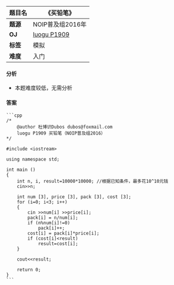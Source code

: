 |题目名|《买铅笔》|  
|---|---|  
|**题源**|NOIP普及组2016年|  
|**OJ**|[luogu P1909](https://www.luogu.org/problemnew/show/P1909)|  
|**标签**|模拟|  
|**难度**|入门|  

#### 分析  
* 本题难度较低，无需分析  
#### 答案
	```cpp
	/* 	
		@author 杜博识Dubos dubos@foxmail.com
		luogu P1909 买铅笔（NOIP普及组2016） 
	*/

	#include <iostream>

	using namespace std;

	int main ()
	{
		int n, i, result=10000*10000; //根据已知条件，最多花10^10元钱 
		cin>>n;

		int num [3], price [3], pack [3], cost [3];
		for (i=0; i<3; i++)
		{
			cin >>num[i] >>price[i];
			pack[i] = n/num[i];
			if (n%num[i]!=0)
				pack[i]++;
			cost[i] = pack[i]*price[i];
			if (cost[i]<result)
				result=cost[i];
		}

		cout<<result;

		return 0;
	}
	```
